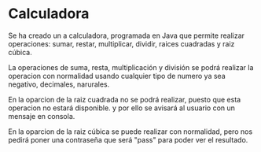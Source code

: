 # Calculadora

Se ha creado un a calculadora, programada en Java que permite realizar operaciones: sumar, restar, multiplicar, dividir,
raices cuadradas y raiz cúbica.

La operaciones de suma, resta, multiplicación y división se podrá realizar la operacion con normalidad 
usando cualquier tipo de numero ya sea negativo, decimales, narurales. 

En la oparcion de la raiz cuadrada  no se podrá realizar, puesto que esta operacion no estará disponible. y por ello
se avisará al usuario con un mensaje en consola.

En la oparcion de la raiz cúbica se puede realizar con normalidad, pero nos pedirá poner una contraseña que será "pass"
para poder ver el resultado.
